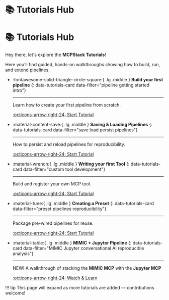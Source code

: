 # 📚 Tutorials Hub
# 📚 Tutorials Hub

Hey there, let's explore the **MCPStack Tutorials**!

Here you’ll find guided, hands-on walkthroughs showing how to build, run, and extend pipelines.

<div class="grid cards" markdown>

-   :fontawesome-solid-triangle-circle-square:{ .lg .middle } __Build your first pipeline__
    {: data-tutorials-card data-filter="pipeline getting started intro"}

    ---

    Learn how to create your first pipeline from scratch.

    [:octicons-arrow-right-24: Start Tutorial](first-pipeline.md)

-   :material-content-save:{ .lg .middle } __Saving & Loading Pipelines__
    {: data-tutorials-card data-filter="save load persist pipelines"}

    ---

    How to persist and reload pipelines for reproducibility.

    [:octicons-arrow-right-24: Start Tutorial](save-load.md)

-   :material-wrench:{ .lg .middle } __Writing your first Tool__
    {: data-tutorials-card data-filter="custom tool development"}

    ---

    Build and register your own MCP tool.

    [:octicons-arrow-right-24: Start Tutorial](first-tool.md)

-   :material-tune:{ .lg .middle } __Creating a Preset__
    {: data-tutorials-card data-filter="preset pipelines reproducibility"}

    ---

    Package pre-wired pipelines for reuse.

    [:octicons-arrow-right-24: Start Tutorial](first-preset.md)

-   :material-table:{ .lg .middle } __MIMIC + Jupyter Pipeline__
    {: data-tutorials-card data-filter="MIMIC Jupyter conversational AI reproducible analysis"}

    ---

    NEW! A walkthrough of stacking the **MIMIC MCP** with the **Jupyter MCP**

    [:octicons-arrow-right-24: Watch & Learn](mimic-jupyter.md)

</div>

!!! tip
    This page will expand as more tutorials are added — contributions welcome!
